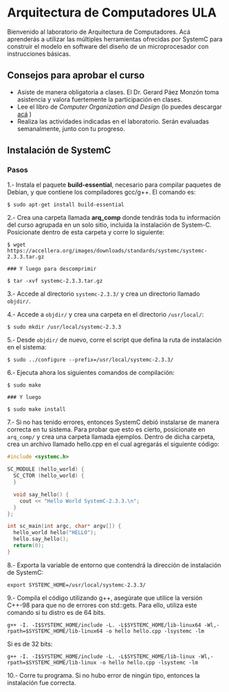 # Arquitectura de Computadores ULA

Bienvenido al laboratorio de Arquitectura de Computadores. Acá aprenderás a utilizar las múltiples herramientas ofrecidas por SystemC para construir el modelo en software del diseño de un microprocesador con instrucciones básicas.

## Consejos para aprobar el curso

- Asiste de manera obligatoria a clases. El Dr. Gerard Páez Monzón toma asistencia y valora fuertemente la participación en clases.
- Lee el libro de *Computer Organization and Design* (lo puedes descargar [acá](http://93.174.95.29/main/240000/9c7fd6f33e4f6d4502645e78c419c1ed/%28The%20Morgan%20Kaufmann%20Series%20in%20Computer%20Architecture%20and%20Design%29%20David%20A.%20Patterson%2C%20John%20L.%20Hennessy%20-%20Computer%20Organization%20and%20Design%2C%20Third%20Edition_%20The%20Hardware_Software%20Interface%2C%20Third%20Edition-.pdf) )
- Realiza las actividades indicadas en el laboratorio. Serán evaluadas semanalmente, junto con tu progreso.

## Instalación de SystemC

### Pasos

1.- Instala el paquete **build-essential**, necesario para compilar paquetes de Debian, y que contiene los compiladores gcc/g++. El comando es:

```
$ sudo apt-get install build-essential
```

2.- Crea una carpeta llamada **arq_comp** donde tendrás toda tu información del curso agrupada en un solo sitio, incluida la instalación de System-C. Posicionate dentro de esta carpeta y corre lo siguiente:

```shell
$ wget https://accellera.org/images/downloads/standards/systemc/systemc-2.3.3.tar.gz

### Y luego para descomprimir

$ tar -xvf systemc-2.3.3.tar.gz
```

3.- Accede al directorio `systemc-2.3.3/` y crea un directorio llamado `objdir/`.

4.- Accede a `objdir/` y crea una carpeta en el directorio `/usr/local/`:

```
$ sudo mkdir /usr/local/systemc-2.3.3
```

5.- Desde `objdir/` de nuevo, corre el script que defina la ruta de instalación en el sistema:

```
$ sudo ../configure --prefix=/usr/local/systemc-2.3.3/
```

6.- Ejecuta ahora los siguientes comandos de compilación:

```shell
$ sudo make

### Y luego

$ sudo make install

```

7.- Si no has tenido errores, entonces SystemC debió instalarse de manera correcta en tu sistema. Para probar que esto es cierto, posicionate en `arq_comp/` y crea una carpeta llamada ejemplos. Dentro de dicha carpeta, crea un archivo llamado hello.cpp en el cual agregarás el siguiente código:

```c++
#include <systemc.h>

SC_MODULE (hello_world) {
  SC_CTOR (hello_world) {
  }

  void say_hello() {
    cout << "Hello World SystemC-2.3.3.\n";
  }
};

int sc_main(int argc, char* argv[]) {
  hello_world hello("HELLO");
  hello.say_hello();
  return(0);
}
```

8.- Exporta la variable de entorno que contendrá la dirección de instalación de SystemC:

```shell
export SYSTEMC_HOME=/usr/local/systemc-2.3.3/
```

9.- Compila el código utilizando g++, asegúrate que utilice la versión C++-98 para que no de errores con std::gets. Para ello, utiliza este comando si tu distro es de 64 bits.

```
g++ -I. -I$SYSTEMC_HOME/include -L. -L$SYSTEMC_HOME/lib-linux64 -Wl,-rpath=$SYSTEMC_HOME/lib-linux64 -o hello hello.cpp -lsystemc -lm
```

Si es de 32 bits:

```
g++ -I. -I$SYSTEMC_HOME/include -L. -L$SYSTEMC_HOME/lib-linux -Wl,-rpath=$SYSTEMC_HOME/lib-linux -o hello hello.cpp -lsystemc -lm
```

10.- Corre tu programa. Si no hubo error de ningún tipo, entonces la instalación fue correcta.



